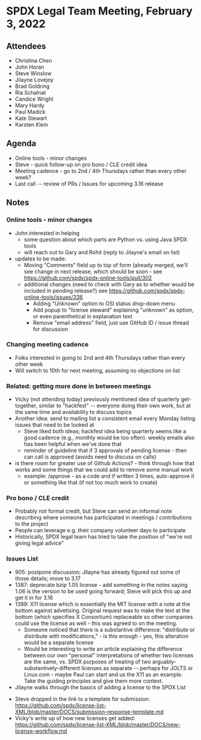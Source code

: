 # SPDX Legal Team Meeting, February 3, 2022

## Attendees

* Christina Chen
* John Horan
* Steve Winslow
* Jilayne Lovejoy
* Brad Goldring
* Ria Schalnat
* Candice Wright
* Mary Hardy
* Paul Madick
* Kate Stewart
* Karsten Klein

## Agenda

* Online tools - minor changes
* Steve - quick follow-up on pro bono / CLE credit idea
* Meeting cadence - go to 2nd / 4th Thursdays rather than every other week?
* Last call -- review of PRs / Issues for upcoming 3.16 release

## Notes

### Online tools - minor changes
* John interested in helping
  * some question about which parts are Python vs. using Java SPDX tools
  * will reach out to Gary and Rohit (reply to Jilayne's email on list)
* updates to be made:
  * Moving "Comments" field up to top of form (already merged, we'll see change in next release, which should be soon - see https://github.com/spdx/spdx-online-tools/pull/302
  * additional changes (need to check with Gary as to whether would be included in pending release?) see https://github.com/spdx/spdx-online-tools/issues/336
    * Adding "Unknown" option to OSI status drop-down menu
    * Add popup to "license steward" explaining "unknown" as option, or even parenthetical in explanation text
    * Remove "email address" field, just use GitHub ID / issue thread for discussion

### Changing meeting cadence
* Folks interested in going to 2nd and 4th Thursdays rather than every other week
* Will switch to 10th for next meeting, assuming no objections on list

### Related: getting more done in between meetings
* Vicky (not attending today) previously mentioned idea of quarterly get-together, similar to "hackfest" -- everyone doing their own work, but at the same time and availability to discuss topics
* Another idea: send to mailing list a consistent email every Monday listing issues that need to be looked at
  * Steve liked both ideas; hackfest idea being quarterly seems like a good cadence (e.g., monthly would be too often). weekly emails also has been helpful when we've done that
  * reminder of guideline that if 3 approvals of pending license - then can call is approved (avoids need to discuss on calls)
* is there room for greater use of Github Actions? - think through how that works and some things that we could add to remove some manual work
  * example: /approve - as a code and if written 3 times, auto-approve it or something like that (if not too much work to create)

### Pro bono / CLE credit
* Probably not formal credit, but Steve can send an informal note describing where someone has participated in meetings / contributions to the project
* People can leverage e.g. their company volunteer days to participate
* Historically, SPDX legal team has tried to take the position of "we're not giving legal advice"

### Issues List
* 905: postpone discussion; Jilayne has already figured out some of those details; move to 3.17
* 1387: deprecate bzip 1.05 license - add something in the notes saying 1.06 is the version to be used going forward; Steve will pick this up and get it in for 3.16
* 1389: X11 license which is essentially the MIT license with a note at the bottom against advetising. Original request was to make the text at the bottom (which specifies X Consortium) replaceable so other companies could use the license as well - this was agreed to on the meeting. 
  - Someone noticed that there is a substantive difference: "distribute or distribute with modifications," - is this enough - yes, this alteration would be a separate license
  - Would be interesting to write an article explaining the difference between our own "personal" interpretations of whether two licenses are the same, vs. SPDX purposes of treating of two arguably-substantively-different licenses as separate -- perhaps for JOLTS or Linux.com - maybe Paul can start and us the X11 as an example. Take the guiding principles and give them more context. 
* Jilayne walks through the basics of adding a license to the SPDX List
- Steve dropped in the link to a template for submission: https://github.com/spdx/license-list-XML/blob/master/DOCS/submission-response-template.md
- Vicky's write up of how new licenses get added: https://github.com/spdx/license-list-XML/blob/master/DOCS/new-license-workflow.md
